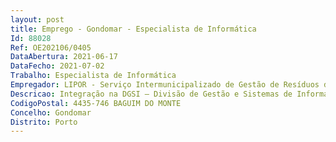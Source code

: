 ```yaml
--- 
layout: post
title: Emprego - Gondomar - Especialista de Informática
Id: 88028
Ref: OE202106/0405
DataAbertura: 2021-06-17
DataFecho: 2021-07-02
Trabalho: Especialista de Informática
Empregador: LIPOR - Serviço Intermunicipalizado de Gestão de Resíduos do Grande Porto
Descricao: Integração na DGSI – Divisão de Gestão e Sistemas de Informação Gestão Operacional da Arquitetura dos Sistemas Servidores e Sistemas de Comunicações Help Desk Desenvolvimento de aplicações informáticas em Oracle APEX e PL SQL Desenvolvimento e manutenção ao modelo de dados existente com utilização de SQL Gestão de contratos necessários ao funcionamento dos Sistemas e Tecnologias de Informação.
CodigoPostal: 4435-746 BAGUIM DO MONTE
Concelho: Gondomar
Distrito: Porto
--- 
```

